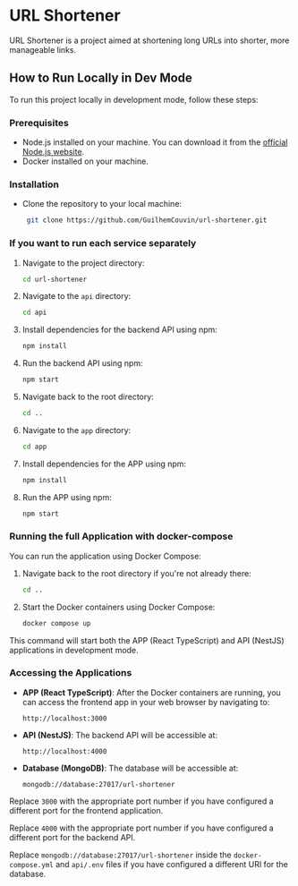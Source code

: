 # URL Shortener

URL Shortener is a project aimed at shortening long URLs into shorter, more manageable links.

## How to Run Locally in Dev Mode

To run this project locally in development mode, follow these steps:

### Prerequisites

-   Node.js installed on your machine. You can download it from the [official Node.js website](https://nodejs.org/).
-   Docker installed on your machine.

### Installation

-   Clone the repository to your local machine:

    ```bash
     git clone https://github.com/GuilhemCouvin/url-shortener.git
    ```

### If you want to run each service separately

1. Navigate to the project directory:

    ```bash
    cd url-shortener
    ```

2. Navigate to the `api` directory:

    ```bash
    cd api
    ```

3. Install dependencies for the backend API using npm:

    ```bash
    npm install
    ```

4. Run the backend API using npm:

    ```bash
    npm start
    ```

5. Navigate back to the root directory:

    ```bash
    cd ..
    ```

6. Navigate to the `app` directory:

    ```bash
    cd app
    ```

7. Install dependencies for the APP using npm:

    ```bash
    npm install
    ```

8. Run the APP using npm:

    ```bash
    npm start
    ```

### Running the full Application with docker-compose

You can run the application using Docker Compose:

1. Navigate back to the root directory if you're not already there:

    ```bash
    cd ..
    ```

2. Start the Docker containers using Docker Compose:

    ```bash
    docker compose up
    ```

This command will start both the APP (React TypeScript) and API (NestJS) applications in development mode.

### Accessing the Applications

-   **APP (React TypeScript)**: After the Docker containers are running, you can access the frontend app in your web browser by navigating to:

    ```
    http://localhost:3000
    ```

-   **API (NestJS)**: The backend API will be accessible at:

    ```
    http://localhost:4000
    ```

-   **Database (MongoDB)**: The database will be accessible at:

    ```
    mongodb://database:27017/url-shortener
    ```

Replace `3000` with the appropriate port number if you have configured a different port for the frontend application.

Replace `4000` with the appropriate port number if you have configured a different port for the backend API.

Replace `mongodb://database:27017/url-shortener` inside the `docker-compose.yml` and `api/.env` files if you have configured a different URI for the database.
